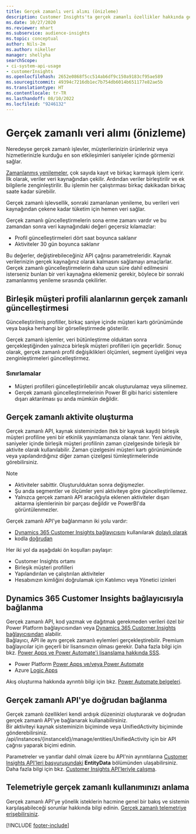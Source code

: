 ```yaml
---
title: Gerçek zamanlı veri alımı (önizleme)
description: Customer Insights'ta gerçek zamanlı özellikler hakkında genel bilgiler.
ms.date: 10/27/2020
ms.reviewer: mhart
ms.subservice: audience-insights
ms.topic: conceptual
author: Nils-2m
ms.author: nikeller
manager: shellyha
searchScope:
- ci-system-api-usage
- customerInsights
ms.openlocfilehash: 2652e0868f5cc514ab6df9c150a9183cf95ae589
ms.sourcegitcommit: 49394c7216db1ec7b754db6014b651177e82ae5b
ms.translationtype: HT
ms.contentlocale: tr-TR
ms.lasthandoff: 08/10/2022
ms.locfileid: "9246132"
---
```

# <a name="real-time-data-ingestion-preview"></a>Gerçek zamanlı veri alımı (önizleme)

Neredeyse gerçek zamanlı işlevler, müşterilerinizin ürünleriniz veya hizmetlerinizle kurduğu en son etkileşimleri saniyeler içinde görmenizi sağlar.

[Zamanlanmış yenilemeler](schedule-refresh.md), çok sayıda kayıt ve birkaç karmaşık işlem içerir. İlk olarak, veriler veri kaynağından çekilir. Ardından veriler birleştirilir ve ek bilgilerle zenginleştirilir. Bu işlemin her çalıştırması birkaç dakikadan birkaç saate kadar sürebilir.

Gerçek zamanlı işlevsellik, sonraki zamanlanan yenileme, bu verileri veri kaynağından çekene kadar tüketim için hemen veri sağlar.

Gerçek zamanlı güncelleştirmelerin sona erme zamanı vardır ve bu zamandan sonra veri kaynağındaki değeri geçersiz kılamazlar:

- Profil güncelleştirmeleri dört saat boyunca saklanır
- Aktiviteler 30 gün boyunca saklanır

Bu değerler, değiştirebileceğiniz API çağrısı parametreleridir. Kaynak verilerinizin gerçek kaynağınız olarak kalmasını sağlamayı amaçlarlar. Gerçek zamanlı güncelleştirmelerin daha uzun süre dahil edilmesini isterseniz bunları bir veri kaynağına eklemeniz gerekir, böylece bir sonraki zamanlanmış yenileme sırasında çekilirler.

## <a name="real-time-update-of-the-unified-customer-profile-fields"></a>Birleşik müşteri profili alanlarının gerçek zamanlı güncelleştirmesi

Güncelleştirilmiş profiller, birkaç saniye içinde müşteri kartı görünümünde veya başka herhangi bir görselleştirmede gösterilir.

Gerçek zamanlı işlemler, veri bütünleştirme olduktan sonra gerçekleştiğinden yalnızca birleşik müşteri profilleri için geçerlidir. Sonuç olarak, gerçek zamanlı profil değişiklikleri ölçümleri, segment üyeliğini veya zenginleştirmeleri güncelleştirmez.

### <a name="limitations"></a>Sınırlamalar

- Müşteri profilleri güncelleştirilebilir ancak oluşturulamaz veya silinemez.
- Gerçek zamanlı güncelleştirmelerinin Power BI gibi harici sistemlere dışarı aktarılması şu anda mümkün değildir.

## <a name="real-time-creation-of-activities"></a>Gerçek zamanlı aktivite oluşturma

Gerçek zamanlı API, kaynak sisteminizden (tek bir kaynak kaydı) birleşik müşteri profiline yeni bir etkinlik yayımlamanıza olanak tanır. Yeni aktivite, saniyeler içinde birleşik müşteri profilinin zaman çizelgesinde birleşik bir aktivite olarak kullanılabilir. Zaman çizelgesini müşteri kartı görünümünde veya yapılandırdığınız diğer zaman çizelgesi tümleştirmelerinde görebilirsiniz.

> [!NOTE]
>
> - Aktiviteler sabittir. Oluşturulduktan sonra değişmezler.
> - Şu anda segmentler ve ölçümler yeni aktiviteye göre güncelleştirilemez.
> - Yalnızca gerçek zamanlı API aracılığıyla eklenen aktiviteler dışarı aktarma işlemlerinin bir parçası değildir ve PowerBI'da görüntülenmezler.

Gerçek zamanlı API'ye bağlanmanın iki yolu vardır:

- [Dynamics 365 Customer Insights bağlayıcısını](/connectors/customerinsights/) kullanılarak [dolaylı olarak](#connect-via-the-dynamics-365-customer-insights-connector)
- kodla [doğrudan](#connect-directly-to-the-real-time-api)

Her iki yol da aşağıdaki ön koşulları paylaşır:

- Customer Insights ortamı
- Birleşik müşteri profilleri
- Yapılandırılan ve çalıştırılan aktiviteler
- Hesabınızın kimliğini doğrulamak için Katılımcı veya Yönetici izinleri

## <a name="connect-via-the-dynamics-365-customer-insights-connector"></a>Dynamics 365 Customer Insights bağlayıcısıyla bağlanma

Gerçek zamanlı API, kod yazmak ve dağıtmak gerekmeden verileri özel bir Power Platform bağlayıcısından veya [Dynamics 365 Customer Insights bağlayıcısından](/connectors/customerinsights/) alabilir.    
Bağlayıcı, API ile aynı gerçek zamanlı eylemleri gerçekleştirebilir. Premium bağlayıcılar için geçerli bir lisansınızın olması gerekir. Daha fazla bilgi için bkz. [Power Apps ve Power Automate'i lisanslama hakkında SSS](/power-platform/admin/powerapps-flow-licensing-faq).

- Power Platform [Power Apps ve/veya Power Automate](/connectors/)
- Azure [Logic Apps](/azure/connectors/apis-list)

Akış oluşturma hakkında ayrıntılı bilgi için bkz. [Power Automate belgeleri](/power-automate/).

## <a name="connect-directly-to-the-real-time-api"></a>Gerçek zamanlı API'ye doğrudan bağlanma

Gerçek zamanlı özellikleri kendi ardışık düzeninizi oluşturarak ve doğrudan gerçek zamanlı API'ye bağlanarak kullanabilirsiniz.    
Bir aktiviteyi kaynak sisteminizin biçiminde veya UnifiedActivity biçiminde gönderebilirsiniz. /api/instances/{instanceId}/manage/entities/UnifiedActivity için bir API çağrısı yaparak biçimi edinin.

Parametreler ve yanıtlar dahil olmak üzere bu API'nin ayrıntılarına [Customer Insights API'leri başvurusundaki](https://developer.ci.ai.dynamics.com/api-details#api=CustomerInsights) **EntityData** bölümünden ulaşabilirsiniz. Daha fazla bilgi için bkz. [Customer Insights API'leriyle çalışma](apis.md).

## <a name="understand-your-real-time-usage-with-telemetry"></a>Telemetriyle gerçek zamanlı kullanımınızı anlama

Gerçek zamanlı API'ye yönelik isteklerin hacmine genel bir bakış ve sistemin karşılaşabileceği sorunlar hakkında bilgi edinin. [Gerçek zamanlı telemetriye erişebilirsiniz](system.md#view-api-usage). 


[!INCLUDE [footer-include](includes/footer-banner.md)]
